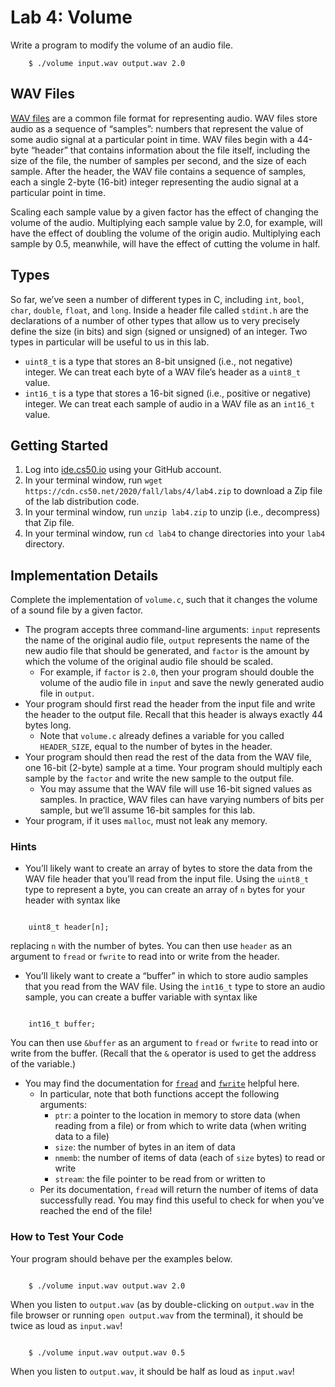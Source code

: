 # Lab 4: Volume

Write a program to modify the volume of an audio file.

```
    $ ./volume input.wav output.wav 2.0

```

## WAV Files

[WAV files](https://docs.fileformat.com/audio/wav/) are a common file format for representing audio. WAV files store audio as a sequence of “samples”: numbers that represent the value of some audio signal at a particular point in time. WAV files begin with a 44-byte “header” that contains information about the file itself, including the size of the file, the number of samples per second, and the size of each sample. After the header, the WAV file contains a sequence of samples, each a single 2-byte (16-bit) integer representing the audio signal at a particular point in time.

Scaling each sample value by a given factor has the effect of changing the volume of the audio. Multiplying each sample value by 2.0, for example, will have the effect of doubling the volume of the origin audio. Multiplying each sample by 0.5, meanwhile, will have the effect of cutting the volume in half.

## Types

So far, we’ve seen a number of different types in C, including `int`, `bool`, `char`, `double`, `float`, and `long`. Inside a header file called `stdint.h` are the declarations of a number of other types that allow us to very precisely define the size (in bits) and sign (signed or unsigned) of an integer. Two types in particular will be useful to us in this lab.

*   `uint8_t` is a type that stores an 8-bit unsigned (i.e., not negative) integer. We can treat each byte of a WAV file’s header as a `uint8_t` value.
*   `int16_t` is a type that stores a 16-bit signed (i.e., positive or negative) integer. We can treat each sample of audio in a WAV file as an `int16_t` value.

## Getting Started

1.  Log into [ide.cs50.io](https://ide.cs50.io/) using your GitHub account.
2.  In your terminal window, run `wget https://cdn.cs50.net/2020/fall/labs/4/lab4.zip` to download a Zip file of the lab distribution code.
3.  In your terminal window, run `unzip lab4.zip` to unzip (i.e., decompress) that Zip file.
4.  In your terminal window, run `cd lab4` to change directories into your `lab4` directory.

## Implementation Details

Complete the implementation of `volume.c`, such that it changes the volume of a sound file by a given factor.

*   The program accepts three command-line arguments: `input` represents the name of the original audio file, `output` represents the name of the new audio file that should be generated, and `factor` is the amount by which the volume of the original audio file should be scaled.
    *   For example, if `factor` is `2.0`, then your program should double the volume of the audio file in `input` and save the newly generated audio file in `output`.
*   Your program should first read the header from the input file and write the header to the output file. Recall that this header is always exactly 44 bytes long.
    *   Note that `volume.c` already defines a variable for you called `HEADER_SIZE`, equal to the number of bytes in the header.
*   Your program should then read the rest of the data from the WAV file, one 16-bit (2-byte) sample at a time. Your program should multiply each sample by the `factor` and write the new sample to the output file.
    *   You may assume that the WAV file will use 16-bit signed values as samples. In practice, WAV files can have varying numbers of bits per sample, but we’ll assume 16-bit samples for this lab.
*   Your program, if it uses `malloc`, must not leak any memory.

### Hints

*   You’ll likely want to create an array of bytes to store the data from the WAV file header that you’ll read from the input file. Using the `uint8_t` type to represent a byte, you can create an array of `n` bytes for your header with syntax like

```

    uint8_t header[n];

```

replacing `n` with the number of bytes. You can then use `header` as an argument to `fread` or `fwrite` to read into or write from the header.

*   You’ll likely want to create a “buffer” in which to store audio samples that you read from the WAV file. Using the `int16_t` type to store an audio sample, you can create a buffer variable with syntax like

```

    int16_t buffer;

```

You can then use `&buffer` as an argument to `fread` or `fwrite` to read into or write from the buffer. (Recall that the `&` operator is used to get the address of the variable.)

*   You may find the documentation for [`fread`](https://man.cs50.io/3/fread) and [`fwrite`](https://man.cs50.io/3/fwrite) helpful here.
    *   In particular, note that both functions accept the following arguments:
        *   `ptr`: a pointer to the location in memory to store data (when reading from a file) or from which to write data (when writing data to a file)
        *   `size`: the number of bytes in an item of data
        *   `nmemb`: the number of items of data (each of `size` bytes) to read or write
        *   `stream`: the file pointer to be read from or written to
    *   Per its documentation, `fread` will return the number of items of data successfully read. You may find this useful to check for when you’ve reached the end of the file!

### How to Test Your Code

Your program should behave per the examples below.

```

    $ ./volume input.wav output.wav 2.0

```

When you listen to `output.wav` (as by double-clicking on `output.wav` in the file browser or running `open output.wav` from the terminal), it should be twice as loud as `input.wav`!

```

    $ ./volume input.wav output.wav 0.5

```

When you listen to `output.wav`, it should be half as loud as `input.wav`!